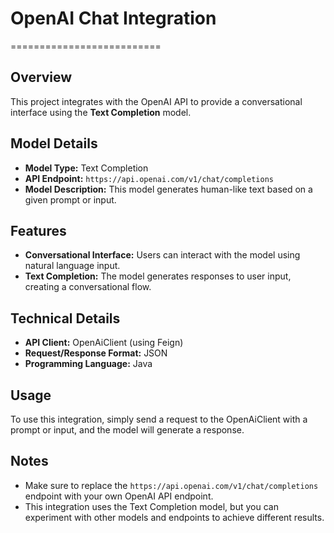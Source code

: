 # OpenAI Chat Integration
==========================

## Overview

This project integrates with the OpenAI API to provide a conversational interface using the **Text Completion** model.

## Model Details

* **Model Type:** Text Completion
* **API Endpoint:** `https://api.openai.com/v1/chat/completions`
* **Model Description:** This model generates human-like text based on a given prompt or input.

## Features

* **Conversational Interface:** Users can interact with the model using natural language input.
* **Text Completion:** The model generates responses to user input, creating a conversational flow.

## Technical Details

* **API Client:** OpenAiClient (using Feign)
* **Request/Response Format:** JSON
* **Programming Language:** Java

## Usage

To use this integration, simply send a request to the OpenAiClient with a prompt or input, and the model will generate a response.

## Notes

* Make sure to replace the `https://api.openai.com/v1/chat/completions` endpoint with your own OpenAI API endpoint.
* This integration uses the Text Completion model, but you can experiment with other models and endpoints to achieve different results.